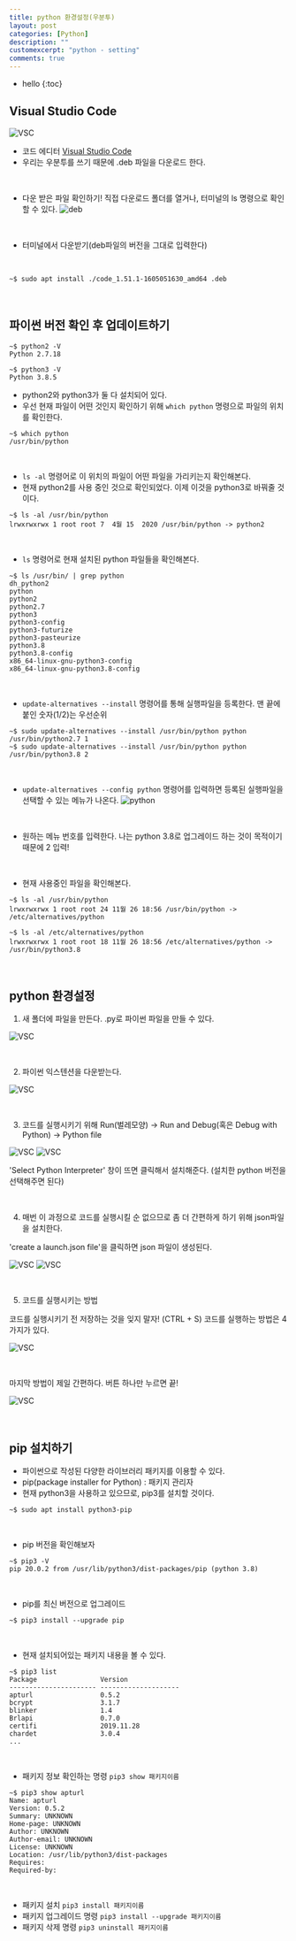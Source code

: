 ```yaml
---
title: python 환경설정(우분투)
layout: post
categories: [Python]
description: ""
customexcerpt: "python - setting"
comments: true
---
```


* hello
{:toc}


## Visual Studio Code ##
![VSC](/assets/img/vsc.png)
- 코드 에디터 [Visual Studio Code](https://code.visualstudio.com/)
- 우리는 우분투를 쓰기 때문에 .deb 파일을 다운로드 한다.

<br>

- 다운 받은 파일 확인하기! 직접 다운로드 폴더를 열거나, 터미널의 ls 명령으로 확인할 수 있다.
![deb](/assets/img/vsc2.png)
<br>

- 터미널에서 다운받기(deb파일의 버전을 그대로 입력한다)
<br>

```
~$ sudo apt install ./code_1.51.1-1605051630_amd64 .deb
```

<br>

## 파이썬 버전 확인 후 업데이트하기 ##

```
~$ python2 -V
Python 2.7.18
```

```
~$ python3 -V
Python 3.8.5
```
- python2와 python3가 둘 다 설치되어 있다.
- 우선 현재 파일이 어떤 것인지 확인하기 위해 `which python` 명령으로 파일의 위치를 확인한다.

```
~$ which python
/usr/bin/python
```

<br>

- `ls -al` 명령어로 이 위치의 파일이 어떤 파일을 가리키는지 확인해본다.
- 현재 python2를 사용 중인 것으로 확인되었다. 이제 이것을 python3로 바꿔줄 것이다.

```
~$ ls -al /usr/bin/python
lrwxrwxrwx 1 root root 7  4월 15  2020 /usr/bin/python -> python2
```

<br>

- `ls` 명령어로 현재 설치된 python 파일들을 확인해본다.

```
~$ ls /usr/bin/ | grep python
dh_python2
python
python2
python2.7
python3
python3-config
python3-futurize
python3-pasteurize
python3.8
python3.8-config
x86_64-linux-gnu-python3-config
x86_64-linux-gnu-python3.8-config
```

<br>

- `update-alternatives --install` 명령어를 통해 실행파일을 등록한다. 맨 끝에 붙인 숫자(1/2)는 우선순위

```
~$ sudo update-alternatives --install /usr/bin/python python /usr/bin/python2.7 1
~$ sudo update-alternatives --install /usr/bin/python python /usr/bin/python3.8 2
```

<br>

- `update-alternatives --config python` 명령어를 입력하면 등록된 실행파일을 선택할 수 있는 메뉴가 나온다.
![python](/assets/img/p10.png)

<br>

- 원하는 메뉴 번호를 입력한다. 나는 python 3.8로 업그레이드 하는 것이 목적이기 때문에 2 입력!

<br>

- 현재 사용중인 파일을 확인해본다.

```
~$ ls -al /usr/bin/python
lrwxrwxrwx 1 root root 24 11월 26 18:56 /usr/bin/python -> /etc/alternatives/python
```
```
~$ ls -al /etc/alternatives/python
lrwxrwxrwx 1 root root 18 11월 26 18:56 /etc/alternatives/python -> /usr/bin/python3.8
```

<br>


## python 환경설정 ##

1. 새 폴더에 파일을 만든다. .py로 파이썬 파일을 만들 수 있다.

![VSC](/assets/img/p1.png)
 
 <br>

2. 파이썬 익스텐션을 다운받는다.

![VSC](/assets/img/p2.png)
 
 <br>

3. 코드를 실행시키기 위해 Run(벌레모양) -> Run and Debug(혹은 Debug with Python) -> Python file 

![VSC](/assets/img/p3.png)
![VSC](/assets/img/p4.png)

'Select Python Interpreter' 창이 뜨면 클릭해서 설치해준다. (설치한 python 버전을 선택해주면 된다)
 
<br>


4. 매번 이 과정으로 코드를 실행시킬 순 없으므로 좀 더 간편하게 하기 위해 json파일을 설치한다. 

'create a launch.json file'을 클릭하면 json 파일이 생성된다. 

![VSC](/assets/img/p5.png)
![VSC](/assets/img/p6.png)

<br>

5. 코드를 실행시키는 방법 

코드를 실행시키기 전 저장하는 것을 잊지 말자! (CTRL + S)
코드를 실행하는 방법은 4가지가 있다.

![VSC](/assets/img/p7.png)

 <br>

마지막 방법이 제일 간편하다. 버튼 하나만 누르면 끝!

![VSC](/assets/img/p8.png)

<br>

## pip 설치하기 ##
- 파이썬으로 작성된 다양한 라이브러리 패키지를 이용할 수 있다.
- pip(package installer for Python) : 패키지 관리자
- 현재 python3을 사용하고 있으므로, pip3를 설치할 것이다.

```
~$ sudo apt install python3-pip
```
<br>

- pip 버전을 확인해보자

```
~$ pip3 -V
pip 20.0.2 from /usr/lib/python3/dist-packages/pip (python 3.8)
```

<br>

- pip를 최신 버전으로 업그레이드

```
~$ pip3 install --upgrade pip
```

<br>

- 현재 설치되어있는 패키지 내용을 볼 수 있다.

```
~$ pip3 list
Package                Version             
---------------------- --------------------
apturl                 0.5.2               
bcrypt                 3.1.7               
blinker                1.4                 
Brlapi                 0.7.0               
certifi                2019.11.28          
chardet                3.0.4               
...

```

<br>

- 패키지 정보 확인하는 명령 `pip3 show 패키지이름`

```
~$ pip3 show apturl
Name: apturl
Version: 0.5.2
Summary: UNKNOWN
Home-page: UNKNOWN
Author: UNKNOWN
Author-email: UNKNOWN
License: UNKNOWN
Location: /usr/lib/python3/dist-packages
Requires: 
Required-by: 
```

<br>

- 패키지 설치 `pip3 install 패키지이름`
- 패키지 업그레이드 명령 `pip3 install --upgrade 패키지이름`
- 패키지 삭제 명령 `pip3 uninstall 패키지이름`
